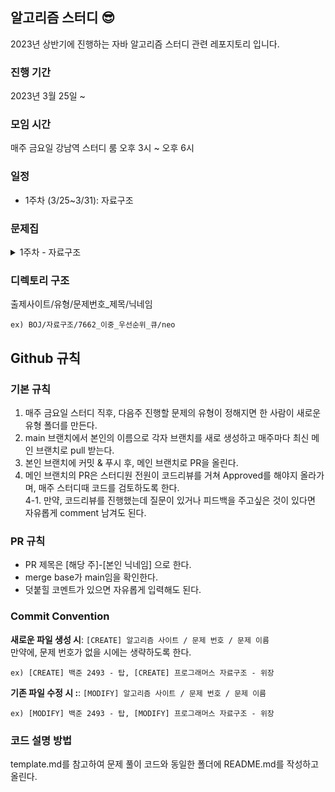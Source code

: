 ## 알고리즘 스터디 😎
2023년 상반기에 진행하는 자바 알고리즘 스터디 관련 레포지토리 입니다.

### 진행 기간
2023년 3월 25일 ~ 

### 모임 시간
매주 금요일 강남역 스터디 룸 오후 3시 ~ 오후 6시

### 일정
* 1주차 (3/25~3/31): 자료구조

### 문제집
<details>
<summary>1주차 - 자료구조</summary>
1. [백준/Gold4] 이중 우선순위 큐 - https://www.acmicpc.net/problem/7662 <br>
2. [백준/Silver2] 괄호의 값 - https://www.acmicpc.net/problem/2504 <br>
3. [프로그래머스/LEVEL2] 위장 - https://school.programmers.co.kr/learn/courses/30/lessons/42578 <br>
4. [백준/Gold5] 탑 - https://www.acmicpc.net/problem/2493 <br>
</details>

### 디렉토리 구조
출제사이트/유형/문제번호_제목/닉네임
```
ex) BOJ/자료구조/7662_이중_우선순위_큐/neo
```

## Github 규칙
### 기본 규칙
1. 매주 금요일 스터디 직후, 다음주 진행할 문제의 유형이 정해지면 한 사람이 새로운 유형 폴더를 만든다.
2. main 브랜치에서 본인의 이름으로 각자 브랜치를 새로 생성하고 매주마다 최신 메인 브랜치로 pull 받는다.
3. 본인 브랜치에 커밋 & 푸시 후, 메인 브랜치로 PR을 올린다.
4. 메인 브랜치의 PR은 스터디원 전원이 코드리뷰를 거쳐 Approved를 해야지 올라가며, 매주 스터디때 코드를 검토하도록 한다. <br>
 4-1. 만약, 코드리뷰를 진행했는데 질문이 있거나 피드백을 주고싶은 것이 있다면 자유롭게 comment 남겨도 된다.

### PR 규칙
* PR 제목은 [해당 주]-[본인 닉네임] 으로 한다.
* merge base가 main임을 확인한다.
* 덧붙힐 코멘트가 있으면 자유롭게 입력해도 된다.

### Commit Convention
**새로운 파일 생성 시**: `[CREATE] 알고리즘 사이트 / 문제 번호 / 문제 이름` <br>
만약에, 문제 번호가 없을 시에는 생략하도록 한다. <br> 
```
ex) [CREATE] 백준 2493 - 탑, [CREATE] 프로그래머스 자료구조 - 위장
```
**기존 파일 수정 시 :**: `[MODIFY] 알고리즘 사이트 / 문제 번호 / 문제 이름` <br>
```
ex) [MODIFY] 백준 2493 - 탑, [MODIFY] 프로그래머스 자료구조 - 위장
```

### 코드 설명 방법
template.md를 참고하여 문제 풀이 코드와 동일한 폴더에 README.md를 작성하고 올린다.
